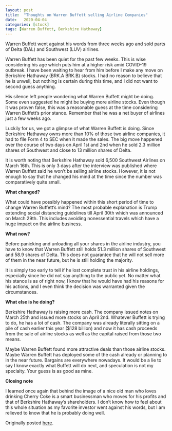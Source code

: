 ```yaml
---
layout: post
title:  "Thoughts on Warren Buffett selling Airline Companies"
date:   2020-04-04
categories: [stock]
tags: [Warren Buffett, Berkshire Hathaway]
---
```


Warren Buffett went against his words from three weeks ago and sold parts of Delta (DAL) and Southwest (LUV) airlines.

Warren Buffett has been quiet for the past few weeks. This is wise considering his age which puts him at a higher risk amid COVID-19 outbreak. I have been waiting to hear from him before I make any move on Berkshire Hathaway (BRK.A BRK.B) stocks. I had no reason to believe that he is unwell, but nothing is certain during this time, and I did not want to second guess anything.

His silence left people wondering what Warren Buffett might be doing. Some even suggested he might be buying more airline stocks. Even though it was proven false, this was a reasonable guess at the time considering Warren Buffett’s prior stance. Remember that he was a net buyer of airlines just a few weeks ago.

Luckily for us, we got a glimpse of what Warren Buffett is doing. Since Berkshire Hathaway owns more than 10% of those two airline companies, it had to file Form 4 to SEC when it made the sales. The big move happened over the course of two days on April 1st and 2nd when he sold 2.3 million shares of Southwest and close to 13 million shares of Delta.

It is worth noting that Berkshire Hathaway sold 6,500 Southwest Airlines on March 16th. This is only 3 days after the interview was published where Warren Buffett said he won’t be selling airline stocks. However, it is not enough to say that he changed his mind at the time since the number was comparatively quite small.

**What changed?**

What could have possibly happened within this short period of time to change Warren Buffett’s mind? The most probable explanation is Trump extending social distancing guidelines till April 30th which was announced on March 29th. This includes avoiding nonessential travels which have a huge impact on the airline business.

**What now?**

Before panicking and unloading all your shares in the airline industry, you have to know that Warren Buffett still holds 51.3 million shares of Southwest and 58.9 shares of Delta. This does not guarantee that he will not sell more of them in the near future, but he is still holding the majority.

It is simply too early to tell if he lost complete trust in his airline holdings, especially since he did not say anything to the public yet. No matter what his stance is as of right now, I know that he would have had his reasons for his actions, and I even think the decision was warranted given the circumstances.

**What else is he doing?**

Berkshire Hathaway is raising more cash. The company issued notes on March 25th and issued more stocks on April 2nd. Whatever Buffett is trying to do, he has a lot of cash. The company was already literally sitting on a pile of cash earlier this year ($128 billion) and now it has cash proceeds from the sale of airline stocks as well as the capital raised from those two means.

Maybe Warren Buffett found more attractive deals than those airline stocks. Maybe Warren Buffett has deployed some of the cash already or planning to in the near future. Bargains are everywhere nowadays. It would be a lie to say I know exactly what Buffett will do next, and speculation is not my specialty. Your guess is as good as mine.

**Closing note**

I learned once again that behind the image of a nice old man who loves drinking Cherry Coke is a smart businessman who moves for his profits and that of Berkshire Hathaway’s shareholders. I don’t know how to feel about this whole situation as my favorite investor went against his words, but I am relieved to know that he is probably doing well.

Originally posted [here][original_post].

[original_post]: https://medium.com/@nwupkc/thoughts-on-warren-buffett-selling-airline-companies-fbf90a850514?source=friends_link&sk=9f7fab036b02e0ce3a832ced7d64941d